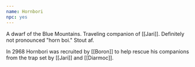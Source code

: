 ```yaml
---
name: Hornbori
npc: yes
---
```


A dwarf of the Blue Mountains. Traveling companion of [[Jari]]. Definitely not pronounced "horn boi." Stout af.

In 2968 Hornbori was recruited by [[Boron]] to help rescue his companions from the trap set by [[Jari]] and [[Diarmoc]].